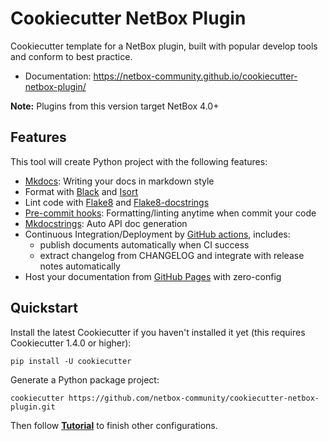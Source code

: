 # Cookiecutter NetBox Plugin

Cookiecutter template for a NetBox plugin, built with popular develop tools and
conform to best practice.

* Documentation: <https://netbox-community.github.io/cookiecutter-netbox-plugin/>

**Note:** Plugins from this version target NetBox 4.0+

## Features

This tool will create Python project with the following features:

* [Mkdocs](https://www.mkdocs.org): Writing your docs in markdown style
* Format with [Black](https://github.com/psf/black) and [Isort](https://github.com/PyCQA/isort)
* Lint code with [Flake8](https://flake8.pycqa.org) and [Flake8-docstrings](https://pypi.org/project/flake8-docstrings/)
* [Pre-commit hooks](https://pre-commit.com/): Formatting/linting anytime when commit your code
* [Mkdocstrings](https://mkdocstrings.github.io/): Auto API doc generation
* Continuous Integration/Deployment by [GitHub actions](https://github.com/features/actions), includes:
    - publish documents automatically when CI success
    - extract changelog from CHANGELOG and integrate with release notes automatically
* Host your documentation from [GitHub Pages](https://pages.github.com) with zero-config

## Quickstart

Install the latest Cookiecutter if you haven't installed it yet (this requires Cookiecutter 1.4.0 or higher):

```
pip install -U cookiecutter
```

Generate a Python package project:

```
cookiecutter https://github.com/netbox-community/cookiecutter-netbox-plugin.git
```

Then follow **[Tutorial](docs/tutorial.md)** to finish other configurations.
